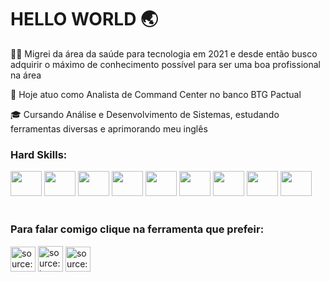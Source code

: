 ### <h1> HELLO WORLD 🌏 </h1>

👩🏾 Migrei da área da saúde para tecnologia em 2021 e desde então busco adquirir o máximo de conhecimento possível para ser uma boa profissional na área 

🪪 Hoje atuo como Analista de Command Center no banco BTG Pactual

🎓 Cursando Análise e Desenvolvimento de Sistemas, estudando ferramentas diversas e aprimorando meu inglês
<br>
<div>
  <h3>Hard Skills:</h3>
  <img height="40" width="50" src="https://cdn.jsdelivr.net/gh/devicons/devicon/icons/java/java-original-wordmark.svg" />
  <img height="40" width="50" src="https://cdn.jsdelivr.net/gh/devicons/devicon/icons/spring/spring-original.svg" />
  <img height="40" width="50" src="https://cdn.jsdelivr.net/gh/devicons/devicon/icons/html5/html5-original.svg" />
  <img height="40" width="50" src="https://cdn.jsdelivr.net/gh/devicons/devicon/icons/css3/css3-original.svg" />
  <img height="40" width="50" src="https://cdn.jsdelivr.net/gh/devicons/devicon/icons/javascript/javascript-original.svg" />
  <img height="40" width="50" src="https://cdn.jsdelivr.net/gh/devicons/devicon/icons/bootstrap/bootstrap-plain.svg" />
  <img height="40" width="50" src="https://cdn.jsdelivr.net/gh/devicons/devicon/icons/postgresql/postgresql-original-wordmark.svg" />
  <img height="40" width="50" src="https://cdn.jsdelivr.net/gh/devicons/devicon/icons/mysql/mysql-original.svg" />
  <img height="40" width="50" src="https://cdn.jsdelivr.net/gh/devicons/devicon/icons/grafana/grafana-original.svg" />    
          
</div>
<br>
<div> 
<h3>Para falar comigo clique na ferramenta que prefeir:</h3>
<a href="http://wa.me/5511958113598"><img height="40" width="40" src="https://i.imgur.com/98cykYG.png" title="source: imgur.com" /></a>
<a href="mailto:dleitedias@gmail.com"><img height="41" width="40" src="https://i.imgur.com/3qwm36r.png" title="source: imgur.com" /></a>
<a href="https://www.linkedin.com/in/deborah-leite"><img height="40" width="40" src="https://i.imgur.com/7iKseir.png" title="source: imgur.com" /></a>
</div>
